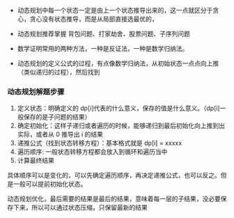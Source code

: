 - 动态规划中每一个状态一定是由上一个状态推导出来的，这一点就区分于贪心，贪心没有状态推导，而是从局部直接选最优的，

- 动态规划推荐掌握 背包问题、打家劫舍、股票问题、子序列问题

- 数学证明常用的两种方法，一种是反证法，一种是数学归纳法。

- 动态规划的定义公式的过程，有点像数学归纳法，从初始状态一点点向上推（类似递归的过程），然后找到

### 动态规划解题步骤

1. 定义状态：明确定义的 dp[i]代表的什么意义，保存的值是什么意义。（dp[i]一般保存的是子问题的结果）
2. 确定初始化：这样子递归或者遍历的时候，能够递归到最后初始化向上推到出实际，或者从 0 推导出 i 的结果
3. 递推公式（找到状态转移方程）：基本格式就是 dp[i] = xxxxx
4. 遍历顺序: 一般状态转移方程都会放入到循环和遍历当中
5. 计算最终结果

具体顺序可以是变化的，可以先确定遍历顺序，再决定递推公式，也可以反之。但是一般可以提前初始化状态。

动态规划优化，最后需要的结果是最后的结果，意味着每一层的子结果，没必要保存下来，所以可以通过状态压缩，只保留最新的结果
